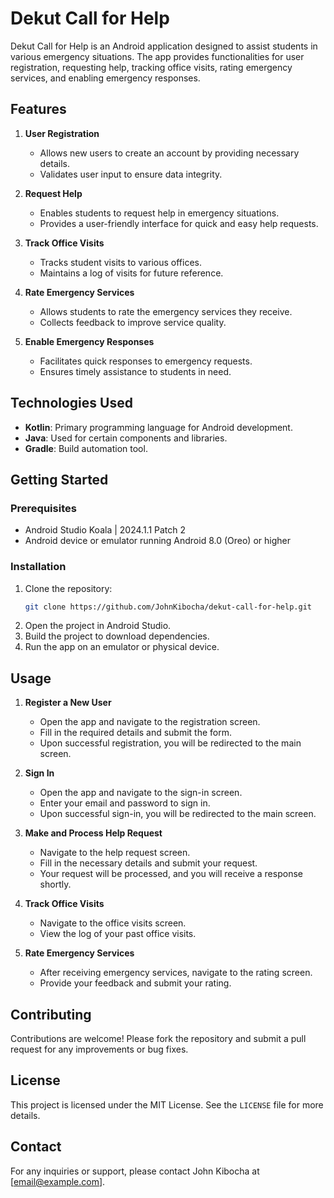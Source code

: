 # Dekut Call for Help

Dekut Call for Help is an Android application designed to assist students in various emergency
situations. The app provides functionalities for user registration, requesting help, tracking office
visits, rating emergency services, and enabling emergency responses.

## Features

1. **User Registration**
    - Allows new users to create an account by providing necessary details.
    - Validates user input to ensure data integrity.

2. **Request Help**
    - Enables students to request help in emergency situations.
    - Provides a user-friendly interface for quick and easy help requests.

3. **Track Office Visits**
    - Tracks student visits to various offices.
    - Maintains a log of visits for future reference.

4. **Rate Emergency Services**
    - Allows students to rate the emergency services they receive.
    - Collects feedback to improve service quality.

5. **Enable Emergency Responses**
    - Facilitates quick responses to emergency requests.
    - Ensures timely assistance to students in need.

## Technologies Used

- **Kotlin**: Primary programming language for Android development.
- **Java**: Used for certain components and libraries.
- **Gradle**: Build automation tool.

## Getting Started

### Prerequisites

- Android Studio Koala \| 2024.1.1 Patch 2
- Android device or emulator running Android 8.0 (Oreo) or higher

### Installation

1. Clone the repository:
   ```sh
   git clone https://github.com/JohnKibocha/dekut-call-for-help.git
   ```
2. Open the project in Android Studio.
3. Build the project to download dependencies.
4. Run the app on an emulator or physical device.

## Usage

1. **Register a New User**
    - Open the app and navigate to the registration screen.
    - Fill in the required details and submit the form.
    - Upon successful registration, you will be redirected to the main screen.

2. **Sign In**
    - Open the app and navigate to the sign-in screen.
    - Enter your email and password to sign in.
    - Upon successful sign-in, you will be redirected to the main screen.

3. **Make and Process Help Request**
    - Navigate to the help request screen.
    - Fill in the necessary details and submit your request.
    - Your request will be processed, and you will receive a response shortly.

4. **Track Office Visits**
    - Navigate to the office visits screen.
    - View the log of your past office visits.

5. **Rate Emergency Services**
    - After receiving emergency services, navigate to the rating screen.
    - Provide your feedback and submit your rating.

## Contributing

Contributions are welcome! Please fork the repository and submit a pull request for any improvements
or bug fixes.

## License

This project is licensed under the MIT License. See the `LICENSE` file for more details.

## Contact

For any inquiries or support, please contact John Kibocha at [email@example.com].
